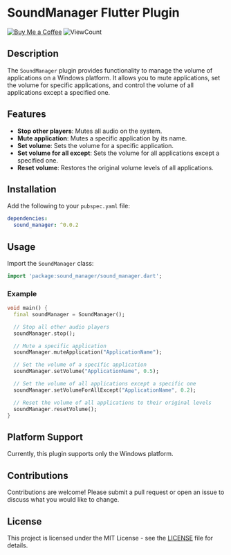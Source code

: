
# SoundManager Flutter Plugin

[![Buy Me a Coffee](https://img.shields.io/badge/Buy%20Me%20a%20Coffee-donate-yellow)](https://buymeacoffee.com/ahmtydn)
![ViewCount](https://views.whatilearened.today/views/github/your-repo/sound_manager.svg)

## Description

The `SoundManager` plugin provides functionality to manage the volume of applications on a Windows platform. It allows you to mute applications, set the volume for specific applications, and control the volume of all applications except a specified one.

## Features

- **Stop other players**: Mutes all audio on the system.
- **Mute application**: Mutes a specific application by its name.
- **Set volume**: Sets the volume for a specific application.
- **Set volume for all except**: Sets the volume for all applications except a specified one.
- **Reset volume**: Restores the original volume levels of all applications.

## Installation

Add the following to your `pubspec.yaml` file:

```yaml
dependencies:
  sound_manager: ^0.0.2
```

## Usage

Import the `SoundManager` class:

```dart
import 'package:sound_manager/sound_manager.dart';
```

### Example

```dart
void main() {
  final soundManager = SoundManager();

  // Stop all other audio players
  soundManager.stop();

  // Mute a specific application
  soundManager.muteApplication("ApplicationName");

  // Set the volume of a specific application
  soundManager.setVolume("ApplicationName", 0.5);

  // Set the volume of all applications except a specific one
  soundManager.setVolumeForAllExcept("ApplicationName", 0.2);

  // Reset the volume of all applications to their original levels
  soundManager.resetVolume();
}
```

## Platform Support

Currently, this plugin supports only the Windows platform.

## Contributions

Contributions are welcome! Please submit a pull request or open an issue to discuss what you would like to change.

## License

This project is licensed under the MIT License - see the [LICENSE](LICENSE) file for details.
